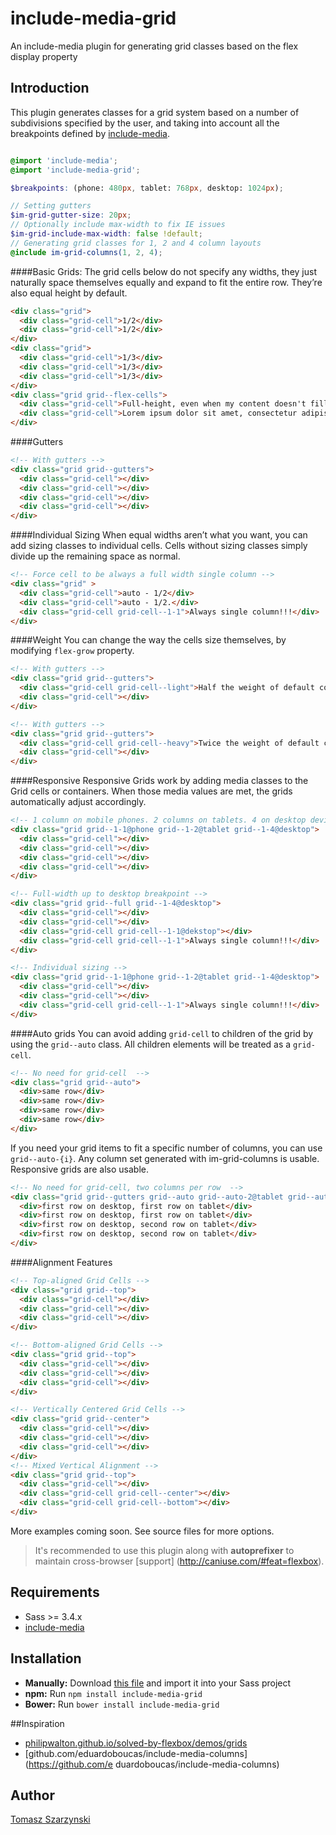 # include-media-grid
An include-media plugin for generating grid classes based on the flex display property

## Introduction
This plugin generates classes for a grid system based on a number of subdivisions specified by the user, and taking into account all the breakpoints defined by [include-media](https://github.com/eduardoboucas/include-media).

```scss

@import 'include-media';
@import 'include-media-grid';

$breakpoints: (phone: 480px, tablet: 768px, desktop: 1024px);

// Setting gutters
$im-grid-gutter-size: 20px;
// Optionally include max-width to fix IE issues
$im-grid-include-max-width: false !default;
// Generating grid classes for 1, 2 and 4 column layouts
@include im-grid-columns(1, 2, 4);
```

####Basic Grids:
The grid cells below do not specify any widths, they just naturally space themselves equally and expand to fit the entire row. They’re also equal height by default.

```html
<div class="grid">
  <div class="grid-cell">1/2</div>
  <div class="grid-cell">1/2</div>
</div>
<div class="grid">
  <div class="grid-cell">1/3</div>
  <div class="grid-cell">1/3</div>
  <div class="grid-cell">1/3</div>
</div>
<div class="grid grid--flex-cells">
  <div class="grid-cell">Full-height, even when my content doesn't fill the space.</div>
  <div class="grid-cell">Lorem ipsum dolor sit amet, consectetur adipiscing elit. Vestibulum mollis velit non gravida venenatis. Praesent consequat lectus purus, ut scelerisque velit condimentum eu. Maecenas sagittis ante ut turpis varius interdum. Quisque tellus ipsum, eleifend non ipsum id, suscipit ultricies neque.</div>
</div>
```

####Gutters
```html
<!-- With gutters -->
<div class="grid grid--gutters">
  <div class="grid-cell"></div>
  <div class="grid-cell"></div>
  <div class="grid-cell"></div>
  <div class="grid-cell"></div>
</div>
```

####Individual Sizing
When equal widths aren’t what you want, you can add sizing classes to individual cells. Cells without sizing classes simply divide up the remaining space as normal.

```html
<!-- Force cell to be always a full width single column -->
<div class="grid" >
  <div class="grid-cell">auto - 1/2</div>
  <div class="grid-cell">auto - 1/2.</div>
  <div class="grid-cell grid-cell--1-1">Always single column!!!</div>
</div>
```

####Weight
You can change the way the cells size themselves, by modifying `flex-grow` property.

```html
<!-- With gutters -->
<div class="grid grid--gutters">
  <div class="grid-cell grid-cell--light">Half the weight of default column.</div>
  <div class="grid-cell"></div>
</div>
```

```html
<!-- With gutters -->
<div class="grid grid--gutters">
  <div class="grid-cell grid-cell--heavy">Twice the weight of default column.</div>
  <div class="grid-cell"></div>
</div>
```

####Responsive
Responsive Grids work by adding media classes to the Grid cells or containers. When those media values are met, the grids automatically adjust accordingly.

```html
<!-- 1 column on mobile phones. 2 columns on tablets. 4 on desktop devices -->
<div class="grid grid--1-1@phone grid--1-2@tablet grid--1-4@desktop">
  <div class="grid-cell"></div>
  <div class="grid-cell"></div>
  <div class="grid-cell"></div>
  <div class="grid-cell"></div>
</div>

<!-- Full-width up to desktop breakpoint -->
<div class="grid grid--full grid--1-4@desktop">
  <div class="grid-cell"></div>
  <div class="grid-cell"></div>
  <div class="grid-cell grid-cell--1-1@dekstop"></div>
  <div class="grid-cell grid-cell--1-1">Always single column!!!</div>
</div>

<!-- Individual sizing -->
<div class="grid grid--1-1@phone grid--1-2@tablet grid--1-4@desktop">
  <div class="grid-cell"></div>
  <div class="grid-cell"></div>
  <div class="grid-cell grid-cell--1-1">Always single column!!!</div>
</div>
```

####Auto grids
You can avoid adding `grid-cell` to children of the grid by using the `grid--auto` class. All children elements will be treated as a `grid-cell`.

```html
<!-- No need for grid-cell  -->
<div class="grid grid--auto">
  <div>same row</div>
  <div>same row</div>
  <div>same row</div>
  <div>same row</div>
</div>
```

If you need your grid items to fit a specific number of columns, you can use `grid--auto-{i}`. Any column set generated with im-grid-columns is usable. Responsive grids are also usable.

```html
<!-- No need for grid-cell, two columns per row  -->
<div class="grid grid--gutters grid--auto grid--auto-2@tablet grid--auto-4@desktop">
  <div>first row on desktop, first row on tablet</div>
  <div>first row on desktop, first row on tablet</div>
  <div>first row on desktop, second row on tablet</div>
  <div>first row on desktop, second row on tablet</div>
</div>
```

####Alignment Features

```html
<!-- Top-aligned Grid Cells -->
<div class="grid grid--top">
  <div class="grid-cell"></div>
  <div class="grid-cell"></div>
  <div class="grid-cell"></div>
</div>

<!-- Bottom-aligned Grid Cells -->
<div class="grid grid--top">
  <div class="grid-cell"></div>
  <div class="grid-cell"></div>
  <div class="grid-cell"></div>
</div>

<!-- Vertically Centered Grid Cells -->
<div class="grid grid--center">
  <div class="grid-cell"></div>
  <div class="grid-cell"></div>
  <div class="grid-cell"></div>
</div>
<!-- Mixed Vertical Alignment -->
<div class="grid grid--top">
  <div class="grid-cell"></div>
  <div class="grid-cell grid-cell--center"></div>
  <div class="grid-cell grid-cell--bottom"></div>
</div>
```

More examples coming soon. See source files for more options.

> It's recommended to use this plugin along with **autoprefixer** to maintain cross-browser [support] (http://caniuse.com/#feat=flexbox).

## Requirements
* Sass >= 3.4.x
* [include-media](https://github.com/eduardoboucas/include-media)

## Installation
- **Manually:** Download [this file](https://raw.githubusercontent.com/tszarzynski/include-media-grid/master/_include-media-grid.scss) and import it into your Sass project
- **npm:** Run `npm install include-media-grid`
- **Bower:** Run `bower install include-media-grid`

##Inspiration
- [philipwalton.github.io/solved-by-flexbox/demos/grids](http://philipwalton.github.io/solved-by-flexbox/demos/grids/)
- [github.com/eduardoboucas/include-media-columns](https://github.com/e duardoboucas/include-media-columns)

## Author
[Tomasz Szarzynski](http://tmasz.com)

